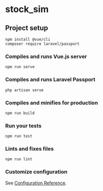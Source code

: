 # stock_sim

## Project setup
```
npm install @vue/cli
composer require laravel/passport
```

### Compiles and runs Vue.js server
```
npm run serve
```

### Compiles and runs Laravel Passport
```
php artisan serve
```

### Compiles and minifies for production
```
npm run build
```

### Run your tests
```
npm run test
```

### Lints and fixes files
```
npm run lint
```

### Customize configuration
See [Configuration Reference](https://cli.vuejs.org/config/).
